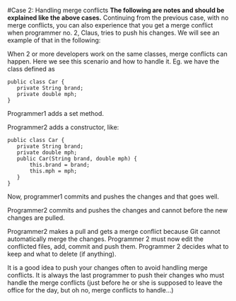 #Case 2: Handling merge conflicts
**The following are notes and should be explained like the above cases.**
Continuing from the previous case, with no merge conflicts, you can also experience that you get a merge conflict when programmer no. 2, Claus, tries to push his changes.
We will see an example of that in the following:

When 2 or more developers work on the same classes, merge conflicts can happen. Here we see this scenario and how to handle it.
Eg. we have the class defined as
```
public class Car {
   private String brand;
   private double mph;
}
```
Programmer1 adds a set method.

Programmer2 adds a constructor, like:
```
public class Car {
   private String brand;
   private double mph;
   public Car(String brand, double mph) {
       this.brand = brand;
       this.mph = mph;
   }
}
```

Now, programmer1 commits and pushes the changes and that goes well.

Programmer2 commits and pushes the changes and cannot before the new changes are pulled.

Programmer2 makes a pull and gets a merge conflict because Git cannot automatically merge the changes. Programmer 2 must now edit the conflicted files, add, commit and push them. Programmer 2 decides what to keep and what to delete (if anything).

It is a good idea to push your changes often to avoid handling merge conflicts. It is always the last programmer to push their changes who must handle the merge conflicts (just before he or she is supposed to leave the office for the day, but oh no, merge conflicts to handle…)
